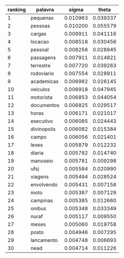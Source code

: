 | ranking | palavra | sigma | theta |
| --- | --- | --- | --- |
| 1 | pequenas | 0.010963 | 0.039337 |
| 2 | pessoas | 0.010200 | 0.055579 |
| 3 | cargas | 0.009911 | 0.041116 |
| 4 | locacao | 0.008518 | 0.030456 |
| 5 | pessoal | 0.008256 | 0.028945 |
| 6 | passagens | 0.007911 | 0.014821 |
| 7 | terrestre | 0.007720 | 0.039263 |
| 8 | rodoviario | 0.007554 | 0.028911 |
| 9 | academicas | 0.006982 | 0.026145 |
| 10 | veiculos | 0.006918 | 0.047945 |
| 11 | motorista | 0.006853 | 0.044054 |
| 12 | documentos | 0.006825 | 0.029517 |
| 13 | horas | 0.006171 | 0.021017 |
| 14 | executivo | 0.006085 | 0.024443 |
| 15 | divinopolis | 0.006082 | 0.015384 |
| 16 | campo | 0.006056 | 0.021401 |
| 17 | leves | 0.005879 | 0.012232 |
| 18 | diaria | 0.005782 | 0.014740 |
| 19 | manuseio | 0.005781 | 0.009298 |
| 20 | ufsj | 0.005584 | 0.020990 |
| 21 | viagens | 0.005494 | 0.028524 |
| 22 | envolvendo | 0.005431 | 0.007158 |
| 23 | moto | 0.005387 | 0.007129 |
| 24 | campinas | 0.005385 | 0.012660 |
| 25 | onibus | 0.005348 | 0.033349 |
| 26 | nuraf | 0.005117 | 0.009550 |
| 27 | meses | 0.005060 | 0.019758 |
| 28 | posto | 0.004946 | 0.007295 |
| 29 | lancamento | 0.004748 | 0.006693 |
| 30 | nead | 0.004714 | 0.011226 |

